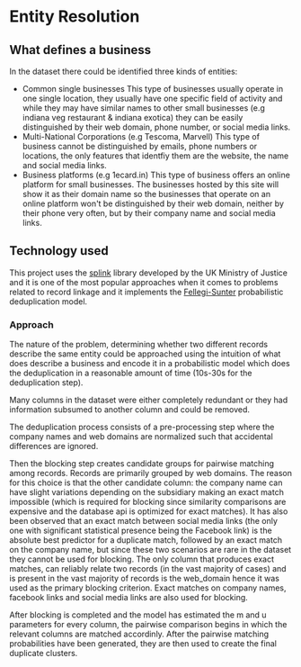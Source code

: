 # Entity Resolution

## What defines a business
In the dataset there could be identified three kinds of entities:
- Common single businesses
This type of businesses usually operate in one single location, they usually have one specific field of activity and
while they may have similar names to other small businesses (e.g indiana veg restaurant & indiana exotica) they can be easily
distinguished by their web domain, phone number, or social media links.
- Multi-National Corporations (e.g Tescoma, Marvell)
This type of business cannot be distinguished by emails, phone numbers or locations, the only features that
identfiy them are the website, the name and social media links.
- Business platforms (e.g 1ecard.in)
This type of business offers an online platform for small businesses. The businesses hosted by this
site will show it as their domain name so the businesses that operate on an online platform won't be distinguished
by their web domain, neither by their phone very often, but by their company name and social media links.

## Technology used
This project uses the [splink](https://github.com/moj-analytical-services/splink) library developed by the UK Ministry of Justice
and it is one of the most popular approaches when it comes to problems related to record linkage and it implements the [Fellegi-Sunter](https://www.robinlinacre.com/intro_to_probabilistic_linkage/) probabilistic deduplication model.


### Approach
The nature of the problem, determining whether two different records describe the same entity could be approached using
the intuition of what does describe a business and encode it in a probabilistic model which does the deduplication
in a reasonable amount of time (10s-30s for the deduplication step).

Many columns in the dataset were either completely redundant or they had information subsumed to another column and could be removed.

The deduplication process consists of a pre-processing step where the company names and web domains are normalized
such that accidental differences are ignored.

Then the blocking step creates candidate groups for pairwise matching among records.
Records are primarily grouped by web domains. The reason for this choice is that the other candidate column: the company name can
have slight variations depending on the subsidiary making an exact match impossible (which is required for blocking since similarity comparisons are 
expensive and the database api is optimized for exact matches). It has also been observed that an exact match between social media links (the only
one with significant statistical presence being the Facebook link) is the absolute best predictor for a duplicate match, followed by an exact match
on the company name, but since these two scenarios are rare in the dataset they cannot be used for blocking. The only column that produces
exact matches, can reliably relate two records (in the vast majority of cases) and is present in the vast majority of records is the web_domain
hence it was used as the primary blocking criterion. Exact matches on company names, facebook links and social media links are also used for blocking.

After blocking is completed and the model has estimated the m and u parameters for every column, the pairwise comparison begins in which the
relevant columns are matched accordinly. After the pairwise matching probabilities have been generated, they are then used to create the final duplicate
clusters.
